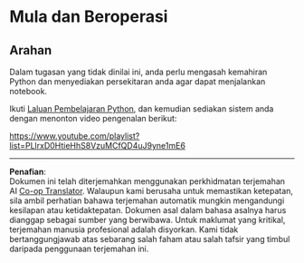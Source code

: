 <!--
CO_OP_TRANSLATOR_METADATA:
{
  "original_hash": "4c4698044bb8af52cfb6388a4ee0e53b",
  "translation_date": "2025-09-05T19:40:45+00:00",
  "source_file": "1-Introduction/1-intro-to-ML/assignment.md",
  "language_code": "ms"
}
-->
# Mula dan Beroperasi

## Arahan

Dalam tugasan yang tidak dinilai ini, anda perlu mengasah kemahiran Python dan menyediakan persekitaran anda agar dapat menjalankan notebook.

Ikuti [Laluan Pembelajaran Python](https://docs.microsoft.com/learn/paths/python-language/?WT.mc_id=academic-77952-leestott), dan kemudian sediakan sistem anda dengan menonton video pengenalan berikut:

https://www.youtube.com/playlist?list=PLlrxD0HtieHhS8VzuMCfQD4uJ9yne1mE6

---

**Penafian**:  
Dokumen ini telah diterjemahkan menggunakan perkhidmatan terjemahan AI [Co-op Translator](https://github.com/Azure/co-op-translator). Walaupun kami berusaha untuk memastikan ketepatan, sila ambil perhatian bahawa terjemahan automatik mungkin mengandungi kesilapan atau ketidaktepatan. Dokumen asal dalam bahasa asalnya harus dianggap sebagai sumber yang berwibawa. Untuk maklumat yang kritikal, terjemahan manusia profesional adalah disyorkan. Kami tidak bertanggungjawab atas sebarang salah faham atau salah tafsir yang timbul daripada penggunaan terjemahan ini.